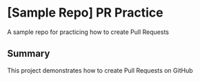 # [Sample Repo] PR Practice
A sample repo for practicing how to create Pull Requests

## Summary
This project demonstrates how to create Pull Requests on GitHub